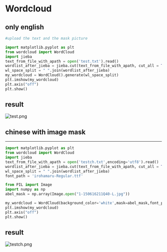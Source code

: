 # Wordcloud

## only english

```python
#upload the text and the mask picture

import matplotlib.pyplot as plt
from wordcloud import WordCloud
import jieba
text_from_file_with_apath = open('test.txt').read()
wordlist_after_jieba = jieba.cut(text_from_file_with_apath, cut_all = True)
wl_space_split = " ".join(wordlist_after_jieba)
my_wordcloud = WordCloud().generate(wl_space_split)
plt.imshow(my_wordcloud)
plt.axis("off")
plt.show()
```
**result**
--
![](https://raw.githubusercontent.com/hsiuchun/first_work/master/test.png "test.png")
## chinese with image mask
---
```python
import matplotlib.pyplot as plt
from wordcloud import WordCloud
import jieba
text_from_file_with_apath = open('testch.txt',encoding='utf8').read()
wordlist_after_jieba = jieba.cut(text_from_file_with_apath, cut_all = True)
wl_space_split = " ".join(wordlist_after_jieba)
font_path = 'irohamaru-Regular.ttf'

from PIL import Image
import numpy as np
abel_mask = np.array(Image.open("1-150616211Q40-L.jpg"))

my_wordcloud = WordCloud(background_color='white',mask=abel_mask,font_path=font_path).generate(wl_space_split)
plt.imshow(my_wordcloud)
plt.axis("off")
plt.show()
```
**result**
--
![]( https://raw.githubusercontent.com/hsiuchun/first_work/master/testch.png "testch.png")
